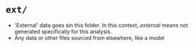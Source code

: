 # `ext/`

* 'External' data goes sin this folder. In this context, _external_ means not generated specifically for this analysis.
* Any data or other files sourced from elsewhere, like a model
